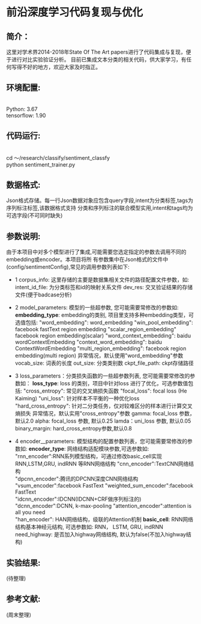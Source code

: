 # 前沿深度学习代码复现与优化

## 简介：
这里对学术界2014-2018年State Of The Art papers进行了代码集成与复现，便于进行对比实验验证分析。
目前已集成文本分类的相关代码，供大家学习，有任何写得不好的地方，欢迎大家及时指正。

## 环境配置:
<br/> Python:  3.67 </br>
tensorflow:  1.90

## 代码运行:
<br/> cd ～/research/classify/sentiment_classfy </br>
python sentiment_trainer.py

## 数据格式:
Json格式存储。每一行Json数据对象应包含query字段,intent为分类标签,tags为序列标注标签,该数据格式支持
分类和序列标注的联合模型实用,intent和tags均为可选字段(不可同时缺失)

## 参数说明:
由于本项目中对多个模型进行了集成,可能需要您选定指定的参数去调用不同的embedding或encoder。本项目将所
有参数集中在Json格式的文件中(config/sentimentConfig),常见的调用参数列表如下:
* 1 corpus_info: 这里存储的主要是数据集相关文件的路径配置文件参数，如:
					intent_id_file: 为分类标签和id的映射关系文件
					dev_res: 交叉验证结果的存储文件(便于badcase分析)
* 2 model_parameters: 模型的一些超参数, 您可能需要常修改的参数如:
					**embedding_type**: embedding的类别, 项目里支持多种embedding类型，可选值包括:
									"word_embedding": word_embedding
									"win_pool_embedding": facebook fastText region embedding
									"scalar_region_embedding" facebook region embedding(scalar)
									"word_context_embedding": baidu wordContextEmbedding
									"context_word_embedding": baidu ContextWordEmbedding
									"multi_region_embedding": facebook region embedding(multi region)
									异常情况，默认使用"word_embedding"参数
					vocab_size: 词表的长度
					out_size: 分类类别数
					ckpt_file_path: ckpt存储路径
* 3 loss_parameters：分类损失函数的一些超参数列表, 您可能需要常修改的参数如：
					**loss_type**: loss 的类别，项目中针对loss 进行了优化，可选参数值包括:
								"cross_entropy":  常见的交叉熵损失函数
								"focal_loss": focal loss (He Kaiming)
								"uni_loss": 针对样本不平衡的一种优化loss
								"hard_cross_entropy": 针对二分类任务，仅对较难区分的样本进行计算交叉熵损失
								异常情况，默认实用"cross_entropy"参数
					gamma: focal_loss 参数， 默认2.0
					alpha: focal_loss 参数, 默认0.25
					lamda：uni_loss 参数, 默认0.05
					binary_margin: hard_cross_entropy参数,默认0.8

* 4	encoder__parameters: 模型结构的配置参数列表，您可能需要常修改的参数如:
					**encoder_type**: 网络结构适配模块参数,可选参数如:
									"rnn_encoder":RNN系列模型结构，可通过修改basic_cell实现RNN,LSTM,GRU, indRNN
												等RNN网络结构
									"cnn_encoder":TextCNN网络结构                                         
									"dpcnn_encoder":腾讯的DPCNN深度CNN网络结构                                     
									"vsum_encoder":facebook FastText
									"weighted_sum_encoder":facebook FastText                        
									"idcnn_encoder":IDCNN(IDCNN+CRF做序列标注的)
									"dcnn_encoder":DCNN, k-max-pooling
									"attention_encoder":attention is all you need                             
									"han_encoder": HAN网络结构，级联的Attention机制
					**basic_cell**: RNN网络结构基本神经元结构, 可选参数如: RNN， LSTM, GRU, indRNN
					need_highway: 是否加入highway网络结构, 默认为false(不加入highway结构)

## 实验结果:
(待整理)

## 参考文献:
(周末整理)


		

